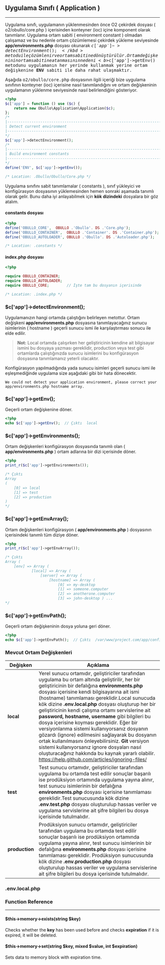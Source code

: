 
## Uygulama Sınıfı ( Application )

------

Uygulama sınıfı, uygulamanın yüklenmesinden önce O2 çekirdek dosyası ( o2/obullo/core.php ) içerisinden konteyner (ioc) içine komponent olarak tanımlanır. Uygulama ortam sabiti ( environment constant ) olmadan çalışamaz ve bu nedenle ortam çözümlemesi çekirdek yükleme seviyesinde <b>app/environments.php</b> dosyası okunarak <kbd>$c['app']->detectEnvironment();</kbd> metodu ile çözümlenir ve ortam sabitine dönüştürülür.
Ortam değişkeninin ortam sabitine atanmasının nedeni <b>$c['app']->getEnv()</b> metodunu uygulamanın her yerinde kullanmak yerine ortam değişkenine <b>ENV</b> sabiti ile daha rahat ulaşmaktır.

Aşağıda <kbd>o2/obullo/core.php</kbd> dosyasının ilgili içeriği bize uygulama sınıfının konteyner (ioc) içerisine nasıl tanımlandığını ve ortam değişkeninin uygulamanın yüklenme seviyesinde nasıl belirlendiğini gösteriyor.

```php
<?php
$c['app'] = function () use ($c) {
    return new Obullo\Application\Application($c);
};
/*
|--------------------------------------------------------------------------
| Detect current environment
|--------------------------------------------------------------------------
*/
$c['app']->detectEnvironment();
/*
|--------------------------------------------------------------------------
| Build environment constants
|--------------------------------------------------------------------------
*/
define('ENV', $c['app']->getEnv());

/* Location: .Obullo/Obullo/Core.php */
```

Uygulama sınıfını sabit tanımlamalar ( constants ), sınıf yükleyici ve konfigürasyon dosyasının yüklemesinden hemen sonraki aşamada tanımlı olarak gelir. Bunu daha iyi anlayabilmek için <b>kök dizindeki</b> dosyalara bir göz atalım.

#### constants dosyası

```php
<?php
define('OBULLO_CORE',  OBULLO .'Obullo'. DS .'Core.php');
define('OBULLO_CONTAINER',  OBULLO .'Container'. DS .'Container.php');
define('OBULLO_AUTOLOADER', OBULLO .'Obullo'. DS .'Autoloader.php');

/* Location: .constants */
```

#### index.php dosyası

```php
<?php

require OBULLO_CONTAINER;
require OBULLO_AUTOLOADER;
require OBULLO_CORE;        // İşte tam bu dosyanın içerisinde

/* Location: .index.php */
```

### $c['app']->detectEnvironment();

Uygulamanızın hangi ortamda çalıştığını belirleyen metottur. Ortam değişkeni <b>app/environments.php</b> dosyasına tanımlayacağınız sunucu isimlerinin ( hostname ) geçerli sunucu ismi ile karşılaştırması sonucu ile elde edilir.

>**Not:** Local ortamda çalışırken her geliştiricinin kendine ait bilgisayar ismini bu dosyaya yazması gereklidir, production veya test gibi ortamlarda çalıştığınızda sunucu isimlerini bu konfigürasyon dosyasına tanımlamanız yeterli olacaktır. 

Konfigürasyon yapılmadığında yada sunucu isimleri geçerli sunucu ismi ile eşleşmediğinde uygulama size aşağıdaki gibi bir hata dönecektir.

```
We could not detect your application environment, please correct your app/environments.php hostname array.
```


### $c['app']->getEnv();

Geçerli ortam değişkenine döner.

```php
<?php
echo $c['app']->getEnv();  // Çıktı  local
```

### $c['app']->getEnvironments();

Ortam değişkenleri konfigürasyon dosyasında tanımlı olan  ( <b>app/environments.php</b> ) ortam adlarına bir dizi içerisinde döner.

```php
<?php
print_r($c['app']->getEnvironments());

/* Çıktı
Array
(
    [0] => local
    [1] => test
    [2] => production
)
*/   
```

### $c['app']->getEnvArray();

Ortam değişkenleri konfigürasyon ( <b>app/environments.php</b> ) dosyasının içerisindeki tanımlı tüm diziye döner.

```php
<?php
print_r($c['app']->getEnvArray());

/* Çıktı
Array ( 
    [env] => Array ( 
            [local] => Array ( 
                [server] => Array ( 
                    [hostname] => Array ( 
                        [0] => my-desktop 
                        [1] => someone.computer 
                        [2] => anotherone.computer 
                        [3] => john-desktop ) ...
*/
```

### $c['app']->getEnvPath();

Geçerli ortam değişkeninin dosya yoluna geri döner.

```php
<?php
echo $c['app']->getEnvPath();  // Çıktı  /var/www/project.com/app/config/local/
```

### Mevcut Ortam Değişkenleri

<table>
    <thead>
        <tr>
            <th>Değişken</th>    
            <th>Açıklama</th>
        </tr>
    </thead>
    <tbody>
        <tr>
            <td><b>local</b></td>
            <td>Yerel sunucu ortamıdır, geliştiriciler tarafından uygulama bu ortam altında geliştirilir, her bir geliştiricinin bir defalığına <b>environments.php</b> dosyası içerisine kendi bilgisayarına ait ismi (hostname) tanımlaması gereklidir.Local sunucuda kök dizine <b>.env.local.php</b> dosyası oluşturup her bir geliştiricinin kendi çalışma ortamı servislerine ait <b>password, hostname, username</b> gibi bilgileri bu dosya içerisine koyması gereklidir. Eğer bir versiyonlanma sistemi kullanıyorsanız dosyanın gözardı (ignore) edilmesini sağlayarak bu dosyanın ortak kullanılmasını önleyebilirsiniz. <b>Git</b> versiyon sistemi kullanıyorsanız ignore dosyaları nasıl oluşturacağınız hakkında bu kaynak yararlı olabilir. <a target="_blank" href="https://help.github.com/articles/ignoring-files/">https://help.github.com/articles/ignoring-files/</a></td>
        </tr>
        <tr>
            <td><b>test</b></td>
            <td>Test sunucu ortamıdır, geliştiriciler tarafından uygulama bu ortamda test edilir sonuçlar başarılı ise prodüksiyon ortamında uygulama yayına alınır, test sunucu isimlerinin bir defalığına <b>environments.php</b> dosyası içerisine tanımlaması gereklidir.Test sunucusunda kök dizine <b>.env.test.php</b> dosyası oluşturulup hassas veriler ve uygulama servislerine ait şifre bilgileri bu dosya içerisinde tutulmalıdır.</td>
        </tr>
        <tr>
            <td><b>production</b></td>
            <td>Prodüksiyon sunucu ortamıdır, geliştiriciler tarafından uygulama bu ortamda test edilir sonuçlar başarılı ise prodüksiyon ortamında uygulama yayına alınır, test sunucu isimlerinin bir defalığına <b>environments.php</b> dosyası içerisine tanımlaması gereklidir. Prodüksiyon sunucusunda kök dizine <b>.env.production.php</b> dosyası oluşturulup hassas veriler ve uygulama servislerine ait şifre bilgileri bu dosya içerisinde tutulmalıdır.</td>
        </tr>
    </tbody>
</table>


### .env.local.php





### Function Reference

------

#### $this->memory->exists(string $key)

Checks whether the <b>key</b> has been used before and checks <b>expiration</b> if it is expired, it will be deleted.

#### $this->memory->set(string $key, mixed $value, int $expiration)

Sets data to memory block with expiration time.